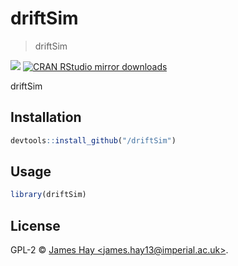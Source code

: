 
# driftSim

> driftSim

[![](http://www.r-pkg.org/badges/version/driftSim)](http://www.r-pkg.org/pkg/driftSim)
[![CRAN RStudio mirror downloads](http://cranlogs.r-pkg.org/badges/driftSim)](http://www.r-pkg.org/pkg/driftSim)


driftSim

## Installation

```r
devtools::install_github("/driftSim")
```

## Usage

```r
library(driftSim)
```

## License

GPL-2 © [James Hay &lt;james.hay13@imperial.ac.uk&gt;](https://github.com/).
